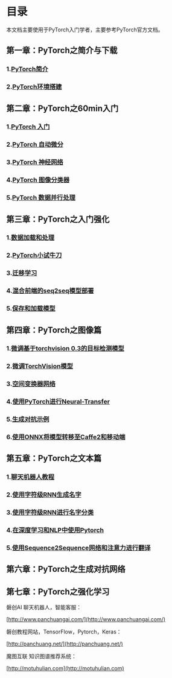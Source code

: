 # 目录
本文档主要使用于PyTorch入门学者，主要参考PyTorch官方文档。
## 第一章：PyTorch之简介与下载
### 1.[PyTorch简介](https://github.com/fendouai/PyTorchDocs/blob/master/FirstSection/PyTorchIntro.md)
### 2.[PyTorch环境搭建](https://github.com/fendouai/PyTorchDocs/blob/master/FirstSection/InstallIutorial.md)

## 第二章：PyTorch之60min入门
### 1.[PyTorch 入门](https://github.com/fendouai/PyTorchDocs/blob/master/SecondSection/what_is_pytorch.md)
### 2.[PyTorch 自动微分](https://github.com/fendouai/PyTorchDocs/blob/master/SecondSection/autograd_automatic_differentiation.md)
### 3.[PyTorch 神经网络](https://github.com/fendouai/PyTorchDocs/blob/master/SecondSection/neural_networks.md)
### 4.[PyTorch 图像分类器](https://github.com/fendouai/PyTorchDocs/blob/master/SecondSection/training_a_classifier.md)
### 5.[PyTorch 数据并行处理](https://github.com/fendouai/PyTorchDocs/blob/master/SecondSection/optional_data_parallelism.md)

## 第三章：PyTorch之入门强化
### 1.[数据加载和处理](https://github.com/fendouai/PyTorchDocs/blob/master/ThirdSection/DataLoding.md)
### 2.[PyTorch小试牛刀](https://github.com/fendouai/PyTorchDocs/blob/master/ThirdSection/LearningPyTorch.md)
### 3.[迁移学习](https://github.com/fendouai/PyTorchDocs/blob/master/ThirdSection/TransferLearning.md)
### 4.[混合前端的seq2seq模型部署](https://github.com/fendouai/PyTorchDocs/blob/master/ThirdSection/DeployingSeq2SeqModelwithHybridFrontend.MD)
### 5.[保存和加载模型](https://github.com/fendouai/PyTorchDocs/blob/master/ThirdSection/SaveModel.md)

## 第四章：PyTorch之图像篇
### 1.[微调基于torchvision 0.3的目标检测模型](https://github.com/fendouai/PyTorchDocs/blob/master/fourSection/ObjectDetectionFinetuning.md)
### 2.[微调TorchVision模型](https://github.com/fendouai/PyTorchDocs/blob/master/fourSection/FinetuningTorchVisionModel.md)
### 3.[空间变换器网络](https://github.com/fendouai/PyTorchDocs/blob/master/fourSection/SpatialTranNet.md)
### 4.[使用PyTorch进行Neural-Transfer](https://github.com/fendouai/PyTorchDocs/blob/master/fourSection/NeuralTransfer.md)
### 5.[生成对抗示例](https://github.com/fendouai/PyTorchDocs/blob/master/fourSection/AdversarialExampleGene.md)
### 6.[使用ONNX将模型转移至Caffe2和移动端](https://github.com/fendouai/PyTorchDocs/blob/master/fourSection/ONNX.md)

## 第五章：PyTorch之文本篇
### 1.[聊天机器人教程](https://github.com/fendouai/PyTorchDocs/blob/master/FifthSection/Chatbot.md)
### 2.[使用字符级RNN生成名字](https://github.com/fendouai/PyTorchDocs/blob/master/FifthSection/Char%20RNN%20Generation.MD)
### 3.[使用字符级RNN进行名字分类](https://github.com/fendouai/PyTorchDocs/blob/master/FifthSection/Char%20RNN%20Classification.md)
### 4.[在深度学习和NLP中使用Pytorch](https://github.com/fendouai/PyTorchDocs/blob/master/FifthSection/DeepLearning%20NLP.md)
### 5.[使用Sequence2Sequence网络和注意力进行翻译](https://github.com/fendouai/PyTorchDocs/blob/master/FifthSection/Translation_S2S%20Network.md)

## 第六章：PyTorch之生成对抗网络
## 第七章：PyTorch之强化学习



磐创AI 聊天机器人，智能客服：

[http://www.panchuangai.com/](http://www.panchuangai.com/)

磐创教程网站，TensorFlow，Pytorch，Keras：

[http://panchuang.net/](http://panchuang.net/)

魔图互联 知识图谱推荐系统：

[http://motuhulian.com](http://motuhulian.com)